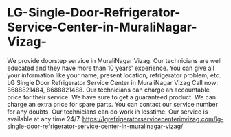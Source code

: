 # LG-Single-Door-Refrigerator-Service-Center-in-MuraliNagar-Vizag-
 We provide doorstep service in MuraliNagar Vizag. Our technicians are well educated and they have more than 10 years' experience. You can give all your information like your name, present location, refrigerator problem, etc. LG Single Door Refrigerator Service Center in MuraliNagar Vizag  Call now: 8688821484, 8688821488. Our technicians can charge an accountable price for their service. We have sure to get a guaranteed product. We can charge an extra price for spare parts. You can contact our service number for any doubts. Our technicians can do work in lesstime. Our service is available at any time 24/7. https://lgrefrigeratorservicecenterinvizag.com/lg-single-door-refrigerator-service-center-in-muralinagar-vizag/
